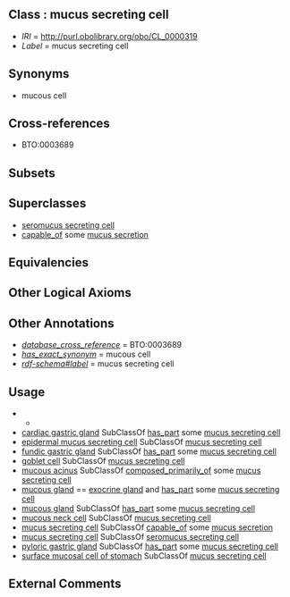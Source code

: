 
## Class : mucus secreting cell

 * *IRI* = http://purl.obolibrary.org/obo/CL_0000319
 * *Label* = mucus secreting cell

## Synonyms

 * mucous cell

## Cross-references

 * BTO:0003689

## Subsets


## Superclasses

 * [seromucus secreting cell](../../CL/59/CL_0000159.md)
 * [capable_of](../../RO/15/RO_0002215.md) some [mucus secretion](../../GO/54/GO_0070254.md)

## Equivalencies


## Other Logical Axioms


## Other Annotations

 * *[database_cross_reference](../../ef/oboInOwl#hasDbXref.md)* = BTO:0003689
 * *[has_exact_synonym](../../ym/oboInOwl#hasExactSynonym.md)* = mucous cell
 * *[rdf-schema#label](../../el/rdf-schema#label.md)* = mucus secreting cell

## Usage

 * -
 * [cardiac gastric gland](../../UBERON/59/UBERON_0008859.md) SubClassOf [has_part](../../BFO/51/BFO_0000051.md) some [mucus secreting cell](../../CL/19/CL_0000319.md)
 * [epidermal mucus secreting cell](../../CL/19/CL_0007019.md) SubClassOf [mucus secreting cell](../../CL/19/CL_0000319.md)
 * [fundic gastric gland](../../UBERON/38/UBERON_0010038.md) SubClassOf [has_part](../../BFO/51/BFO_0000051.md) some [mucus secreting cell](../../CL/19/CL_0000319.md)
 * [goblet cell](../../CL/60/CL_0000160.md) SubClassOf [mucus secreting cell](../../CL/19/CL_0000319.md)
 * [mucous acinus](../../UBERON/17/UBERON_0014717.md) SubClassOf [composed_primarily_of](../../RO/73/RO_0002473.md) some [mucus secreting cell](../../CL/19/CL_0000319.md)
 * [mucous gland](../../UBERON/14/UBERON_0000414.md) == [exocrine gland](../../UBERON/65/UBERON_0002365.md) and [has_part](../../BFO/51/BFO_0000051.md) some [mucus secreting cell](../../CL/19/CL_0000319.md)
 * [mucous gland](../../UBERON/14/UBERON_0000414.md) SubClassOf [has_part](../../BFO/51/BFO_0000051.md) some [mucus secreting cell](../../CL/19/CL_0000319.md)
 * [mucous neck cell](../../CL/51/CL_0000651.md) SubClassOf [mucus secreting cell](../../CL/19/CL_0000319.md)
 * [mucus secreting cell](../../CL/19/CL_0000319.md) SubClassOf [capable_of](../../RO/15/RO_0002215.md) some [mucus secretion](../../GO/54/GO_0070254.md)
 * [mucus secreting cell](../../CL/19/CL_0000319.md) SubClassOf [seromucus secreting cell](../../CL/59/CL_0000159.md)
 * [pyloric gastric gland](../../UBERON/61/UBERON_0008861.md) SubClassOf [has_part](../../BFO/51/BFO_0000051.md) some [mucus secreting cell](../../CL/19/CL_0000319.md)
 * [surface mucosal cell of stomach](../../CL/82/CL_0002182.md) SubClassOf [mucus secreting cell](../../CL/19/CL_0000319.md)

## External Comments

